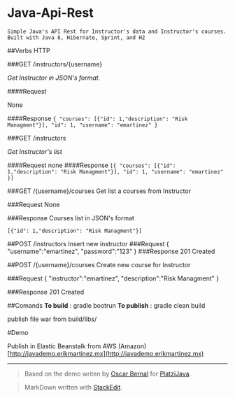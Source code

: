 Java-Api-Rest
===========

    Simple Java's API Rest for Instructor's data and Instructor's courses. Built with Java 8, Hibernate, Sprint, and H2


##Verbs HTTP



###GET /instructors/{username}

*Get Instructor in JSON's format.*


####Request

None

####Response
`{
"courses": [{"id": 1,"description": "Risk Managment"}],
"id": 1,
"username": "emartinez"
}`

###GET /instructors 

*Get Instructor's list*

####Request
none
####Response
`[{
"courses": [{"id": 1,"description": "Risk Managment"}],
"id": 1,
"username": "emartinez"
}]`

###GET /{username}/courses
Get list a courses from Instructor

###Request
None

###Response
Courses list in JSON's format  

`[{"id": 1,"description": "Risk Managment"}]`


##POST /instructors
Insert new instructor
###Request
{
"username":"emartinez",
"password":"123"
}
###Response
201 Created

##POST /{username}/courses
Create new course for Instructor

###Request
{
"instructor":"emartinez",
"description":"Risk Managment"
}

###Response
201 Created

##Comands
**To build** : gradle bootrun
**To publish** : gradle clean build


publish file war from build/libs/


#Demo

Publish in Elastic Beanstalk from AWS (Amazon)   [http://javademo.erikmartinez.mx](http://javademo.erikmartinez.mx)

----------

>  Based on the demo writen by  [Oscar Bernal](https://github.com/obernal) for  [PlatziJava](https://github.com/platzi/platziJava). 

> MarkDown written with [StackEdit](https://stackedit.io/).
